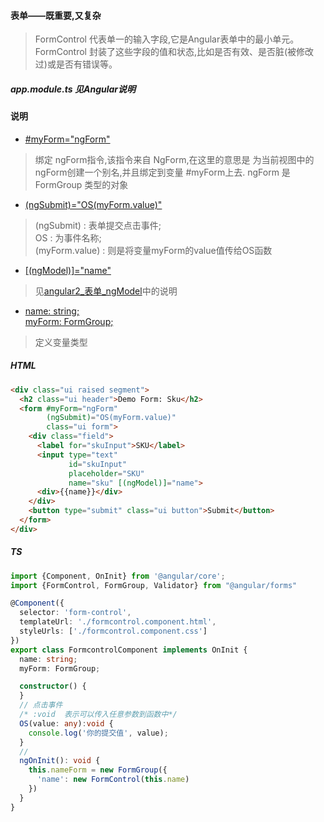 #### 表单——既重要,又复杂
> FormControl 代表单一的输入字段,它是Angular表单中的最小单元。<br/>FormControl 封装了这些字段的值和状态,比如是否有效、是否脏(被修改过)或是否有错误等。

##### app.module.ts 见Angular说明

#### 说明
* [#myForm="ngForm"]()
> 绑定 ngForm指令,该指令来自 NgForm,在这里的意思是 为当前视图中的ngForm创建一个别名,并且绑定到变量 #myForm上去. ngForm 是 FormGroup 类型的对象

* [(ngSubmit)="OS(myForm.value)"]()
> (ngSubmit) : 表单提交点击事件;<br>OS : 为事件名称;<br>(myForm.value) : 则是将变量myForm的value值传给OS函数

* [[(ngModel)]="name"]()
> 见[angular2_表单_ngModel](./5_表单_ngModel.md)中的说明

* [  name: string;<br>
     myForm: FormGroup;]()
> 定义变量类型

##### HTML
```html
<div class="ui raised segment">
  <h2 class="ui header">Demo Form: Sku</h2>
  <form #myForm="ngForm"
        (ngSubmit)="OS(myForm.value)"
        class="ui form">
    <div class="field">
      <label for="skuInput">SKU</label>
      <input type="text"
             id="skuInput"
             placeholder="SKU"
             name="sku" [(ngModel)]="name">
      <div>{{name}}</div>
    </div>
    <button type="submit" class="ui button">Submit</button>
  </form>
</div>
```

##### TS
```typescript
import {Component, OnInit} from '@angular/core';
import {FormControl, FormGroup, Validator} from "@angular/forms"

@Component({
  selector: 'form-control',
  templateUrl: './formcontrol.component.html',
  styleUrls: ['./formcontrol.component.css']
})
export class FormcontrolComponent implements OnInit {
  name: string;
  myForm: FormGroup;

  constructor() {
  }
  // 点击事件
  /* :void  表示可以传入任意参数到函数中*/
  OS(value: any):void {
    console.log('你的提交值', value);
  }
  // 
  ngOnInit(): void {
    this.nameForm = new FormGroup({
      'name': new FormControl(this.name)
    })
  }
}

```
